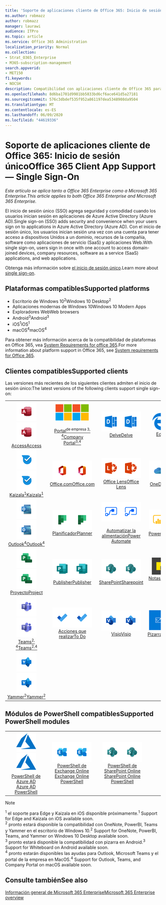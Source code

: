 ```yaml
---
title: 'Soporte de aplicaciones cliente de Office 365: Inicio de sesión único'
ms.author: robmazz
author: robmazz
manager: laurawi
audience: ITPro
ms.topic: article
ms.service: Office 365 Administration
localization_priority: Normal
ms.collection:
- Strat_O365_Enterprise
- M365-subscription-management
search.appverid:
- MET150
f1.keywords:
- NOCSH
description: Compatibilidad con aplicaciones cliente de Office 365 para inicio de sesión único (Single Sign-on).
ms.openlocfilehash: 8d6ba1701d9981bb5833bd6cf6ace641d5a27181
ms.sourcegitcommit: 576c3dbdef535f952a861197dea5348908da9504
ms.translationtype: MT
ms.contentlocale: es-ES
ms.lasthandoff: 06/09/2020
ms.locfileid: "44619336"
---
```

# <a name="office-365-client-app-support--single-sign-on"></a><span data-ttu-id="4642b-103">Soporte de aplicaciones cliente de Office 365: Inicio de sesión único</span><span class="sxs-lookup"><span data-stu-id="4642b-103">Office 365 Client App Support — Single Sign-On</span></span>

<span data-ttu-id="4642b-104">*Este artículo se aplica tanto a Office 365 Enterprise como a Microsoft 365 Enterprise.*</span><span class="sxs-lookup"><span data-stu-id="4642b-104">*This article applies to both Office 365 Enterprise and Microsoft 365 Enterprise.*</span></span>

<span data-ttu-id="4642b-105">El inicio de sesión único (SSO) agrega seguridad y comodidad cuando los usuarios inician sesión en aplicaciones de Azure Active Directory (Azure AD).</span><span class="sxs-lookup"><span data-stu-id="4642b-105">Single sign-on (SSO) adds security and convenience when your users sign on to applications in Azure Active Directory (Azure AD).</span></span> <span data-ttu-id="4642b-106">Con el inicio de sesión único, los usuarios inician sesión una vez con una cuenta para tener acceso a dispositivos Unidos a un dominio, recursos de la compañía, software como aplicaciones de servicio (SaaS) y aplicaciones Web.</span><span class="sxs-lookup"><span data-stu-id="4642b-106">With single sign-on, users sign in once with one account to access domain-joined devices, company resources, software as a service (SaaS) applications, and web applications.</span></span>

<span data-ttu-id="4642b-107">Obtenga más información sobre [el inicio de sesión único](https://docs.microsoft.com/azure/active-directory/manage-apps/what-is-single-sign-on).</span><span class="sxs-lookup"><span data-stu-id="4642b-107">Learn more about [single sign-on](https://docs.microsoft.com/azure/active-directory/manage-apps/what-is-single-sign-on).</span></span>

## <a name="supported-platforms"></a><span data-ttu-id="4642b-108">Plataformas compatibles</span><span class="sxs-lookup"><span data-stu-id="4642b-108">Supported platforms</span></span>

 - <span data-ttu-id="4642b-109">Escritorio de Windows 10<sup>2</sup></span><span class="sxs-lookup"><span data-stu-id="4642b-109">Windows 10 Desktop<sup>2</sup></span></span>
 - <span data-ttu-id="4642b-110">Aplicaciones modernas de Windows 10</span><span class="sxs-lookup"><span data-stu-id="4642b-110">Windows 10 Modern Apps</span></span>
 - <span data-ttu-id="4642b-111">Exploradores Web</span><span class="sxs-lookup"><span data-stu-id="4642b-111">Web browsers</span></span>
 - <span data-ttu-id="4642b-112">Android<sup>3</sup></span><span class="sxs-lookup"><span data-stu-id="4642b-112">Android<sup>3</sup></span></span>
 - <span data-ttu-id="4642b-113">iOS<sup>1</sup></span><span class="sxs-lookup"><span data-stu-id="4642b-113">iOS<sup>1</sup></span></span>
 - <span data-ttu-id="4642b-114">macOS<sup>4</sup></span><span class="sxs-lookup"><span data-stu-id="4642b-114">macOS<sup>4</sup></span></span>

<span data-ttu-id="4642b-115">Para obtener más información acerca de la compatibilidad de plataformas en Office 365, vea [System Requirements for office 365](https://products.office.com/office-system-requirements).</span><span class="sxs-lookup"><span data-stu-id="4642b-115">For more information about platform support in Office 365, see [System requirements for Office 365](https://products.office.com/office-system-requirements).</span></span>

## <a name="supported-clients"></a><span data-ttu-id="4642b-116">Clientes compatibles</span><span class="sxs-lookup"><span data-stu-id="4642b-116">Supported clients</span></span>

<span data-ttu-id="4642b-117">Las versiones más recientes de los siguientes clientes admiten el inicio de sesión único:</span><span class="sxs-lookup"><span data-stu-id="4642b-117">The latest versions of the following clients support single sign-on:</span></span>

| | | | | | |
|:---:|:---:|:---:|:---:|:---:|:---:|
| <span data-ttu-id="4642b-118">![Icono de Access](media/o365-access-64x64.png)</span><span class="sxs-lookup"><span data-stu-id="4642b-118">![Access icon](media/o365-access-64x64.png)</span></span> <br> [<span data-ttu-id="4642b-119">Access</span><span class="sxs-lookup"><span data-stu-id="4642b-119">Access</span></span>](https://products.office.com/access) | <span data-ttu-id="4642b-120">![Icono del portal de empresa](media/o365-microsoft-64x64.png)</span><span class="sxs-lookup"><span data-stu-id="4642b-120">![Company portal icon](media/o365-microsoft-64x64.png)</span></span> <br> [<span data-ttu-id="4642b-121"><br>Portal<sup>de empresa 3, 4</sup></span><span class="sxs-lookup"><span data-stu-id="4642b-121">Company <br> Portal<sup>3,4</sup> </span></span>](https://docs.microsoft.com/intune-user-help/sign-in-to-the-company-portal) | <span data-ttu-id="4642b-122">![Icono de Delve](media/o365-delve-64x64.png)</span><span class="sxs-lookup"><span data-stu-id="4642b-122">![Delve icon](media/o365-delve-64x64.png)</span></span> <br> [<span data-ttu-id="4642b-123">Delve</span><span class="sxs-lookup"><span data-stu-id="4642b-123">Delve</span></span>](https://products.office.com/business/intelligent-search) | <span data-ttu-id="4642b-124">![Icono de borde](media/o365-edge-64x64.png)</span><span class="sxs-lookup"><span data-stu-id="4642b-124">![Edge icon](media/o365-edge-64x64.png)</span></span> <br> [<span data-ttu-id="4642b-125">Edge<sup>1</sup></span><span class="sxs-lookup"><span data-stu-id="4642b-125">Edge<sup>1</sup></span></span>](https://www.microsoft.com/windows/microsoft-edge) | <span data-ttu-id="4642b-126">![Icono de Excel](media/o365-excel-64x64.png)</span><span class="sxs-lookup"><span data-stu-id="4642b-126">![Excel icon](media/o365-excel-64x64.png)</span></span> <br> [<span data-ttu-id="4642b-127">Excel</span><span class="sxs-lookup"><span data-stu-id="4642b-127">Excel</span></span>](https://products.office.com/excel) 
| <span data-ttu-id="4642b-128">![Icono de Kaizala](media/o365-kaizala-64x64.png)</span><span class="sxs-lookup"><span data-stu-id="4642b-128">![Kaizala icon](media/o365-kaizala-64x64.png)</span></span> <br> [<span data-ttu-id="4642b-129">Kaizala<sup>1</sup></span><span class="sxs-lookup"><span data-stu-id="4642b-129">Kaizala<sup>1</sup></span></span>](https://products.office.com/en/business/microsoft-kaizala) | <span data-ttu-id="4642b-130">![Icono de Office.com](media/o365-office-64x64.png)</span><span class="sxs-lookup"><span data-stu-id="4642b-130">![Office.com icon](media/o365-office-64x64.png)</span></span> <br> [<span data-ttu-id="4642b-131">Office.com</span><span class="sxs-lookup"><span data-stu-id="4642b-131">Office.com</span></span>](https://www.office.com/) | <span data-ttu-id="4642b-132">![Icono de lente](media/o365-lens-64x64.png)</span><span class="sxs-lookup"><span data-stu-id="4642b-132">![Lens icon](media/o365-lens-64x64.png)</span></span> <br> [<span data-ttu-id="4642b-133">Office Lens</span><span class="sxs-lookup"><span data-stu-id="4642b-133">Office Lens</span></span>](https://www.microsoft.com/p/office-lens/9wzdncrfj3t8?activetab=pivot%3Aoverviewtab) | <span data-ttu-id="4642b-134">![Icono de OneDrive para la empresa](media/o365-OneDrive-64x64.png)</span><span class="sxs-lookup"><span data-stu-id="4642b-134">![OneDrive for Business icon](media/o365-OneDrive-64x64.png)</span></span> <br> [<span data-ttu-id="4642b-135">OneDrive</span><span class="sxs-lookup"><span data-stu-id="4642b-135">OneDrive</span></span>](https://products.office.com/onedrive-for-business/online-cloud-storage) | <span data-ttu-id="4642b-136">![Icono de OneNote](media/o365-OneNote-64x64.png)</span><span class="sxs-lookup"><span data-stu-id="4642b-136">![OneNote icon](media/o365-OneNote-64x64.png)</span></span> <br> [<span data-ttu-id="4642b-137">OneNote<sup>2</sup></span><span class="sxs-lookup"><span data-stu-id="4642b-137">OneNote<sup>2</sup></span></span>](https://products.office.com/onenote) 
| <span data-ttu-id="4642b-138">![Icono de Outlook](media/o365-outlook-64x64.png)</span><span class="sxs-lookup"><span data-stu-id="4642b-138">![Outlook icon](media/o365-outlook-64x64.png)</span></span> <br> [<span data-ttu-id="4642b-139">Outlook<sup>4</sup></span><span class="sxs-lookup"><span data-stu-id="4642b-139">Outlook<sup>4</sup></span></span>](https://products.office.com/outlook) | <span data-ttu-id="4642b-140">![Icono de Planificador](media/o365-planner-64x64.png)</span><span class="sxs-lookup"><span data-stu-id="4642b-140">![Planner icon](media/o365-planner-64x64.png)</span></span> <br> [<span data-ttu-id="4642b-141">Planificador</span><span class="sxs-lookup"><span data-stu-id="4642b-141">Planner</span></span>](https://products.office.com/business/task-management-software) | <span data-ttu-id="4642b-142">![Icono de automatización de energía](media/o365-flow-64x64.png)</span><span class="sxs-lookup"><span data-stu-id="4642b-142">![Power Automate icon](media/o365-flow-64x64.png)</span></span> <br> [<span data-ttu-id="4642b-143"><br>Automatizar la alimentación</span><span class="sxs-lookup"><span data-stu-id="4642b-143">Power <br> Automate</span></span>](https://flow.microsoft.com) | <span data-ttu-id="4642b-144">![Icono de PowerBI](media/o365-powerbi-64x64.png)</span><span class="sxs-lookup"><span data-stu-id="4642b-144">![PowerBI icon](media/o365-powerbi-64x64.png)</span></span> <br> [<span data-ttu-id="4642b-145">Power BI<sup>2</sup></span><span class="sxs-lookup"><span data-stu-id="4642b-145">Power BI<sup>2</sup></span></span>](https://powerbi.microsoft.com)| <span data-ttu-id="4642b-146">![Icono de PowerPoint](media/o365-powerpoint-64x64.png)</span><span class="sxs-lookup"><span data-stu-id="4642b-146">![PowerPoint icon](media/o365-powerpoint-64x64.png)</span></span> <br> [<span data-ttu-id="4642b-147">PowerPoint</span><span class="sxs-lookup"><span data-stu-id="4642b-147">PowerPoint</span></span>](https://products.office.com/powerpoint) 
| <span data-ttu-id="4642b-148">![Icono de proyecto](media/o365-project-64x64.png)</span><span class="sxs-lookup"><span data-stu-id="4642b-148">![Project icon](media/o365-project-64x64.png)</span></span> <br> [<span data-ttu-id="4642b-149">Proyecto</span><span class="sxs-lookup"><span data-stu-id="4642b-149">Project</span></span>](https://products.office.com/project) | <span data-ttu-id="4642b-150">![Icono de Publisher](media/o365-publisher-64x64.png)</span><span class="sxs-lookup"><span data-stu-id="4642b-150">![Publisher icon](media/o365-publisher-64x64.png)</span></span> <br> [<span data-ttu-id="4642b-151">Publisher</span><span class="sxs-lookup"><span data-stu-id="4642b-151">Publisher</span></span>](https://products.office.com/publisher) | <span data-ttu-id="4642b-152">![Icono de SharePoint](media/o365-sharepoint-64x64.png)</span><span class="sxs-lookup"><span data-stu-id="4642b-152">![SharePoint icon](media/o365-sharepoint-64x64.png)</span></span> <br> [<span data-ttu-id="4642b-153">SharePoint</span><span class="sxs-lookup"><span data-stu-id="4642b-153">Sharepoint</span></span>](https://products.office.com/sharepoint) | <span data-ttu-id="4642b-154">![Icono de notas adhesivas](media/o365-stickynotes-64x64.png)</span><span class="sxs-lookup"><span data-stu-id="4642b-154">![Sticky Notes icon](media/o365-stickynotes-64x64.png)</span></span> <br> [<span data-ttu-id="4642b-155">Notas rápidas</span><span class="sxs-lookup"><span data-stu-id="4642b-155">Sticky Notes</span></span>](https://www.microsoft.com/p/microsoft-sticky-notes/9nblggh4qghw)  | <span data-ttu-id="4642b-156">![Icono de Sway](media/o365-sway-64x64.png)</span><span class="sxs-lookup"><span data-stu-id="4642b-156">![Sway icon](media/o365-sway-64x64.png)</span></span> <br> [<span data-ttu-id="4642b-157">Sway</span><span class="sxs-lookup"><span data-stu-id="4642b-157">Sway</span></span>](https://sway.com) 
| <span data-ttu-id="4642b-158">![Icono de Teams](media/o365-teams-64x64.png)</span><span class="sxs-lookup"><span data-stu-id="4642b-158">![Teams icon](media/o365-teams-64x64.png)</span></span> <br> [<span data-ttu-id="4642b-159">Teams<sup>2, 4</sup></span><span class="sxs-lookup"><span data-stu-id="4642b-159">Teams<sup>2,4</sup></span></span>](https://products.office.com/microsoft-teams/group-chat-software) | <span data-ttu-id="4642b-160">![Icono de tareas pendientes](media/o365-todo-64x64.png)</span><span class="sxs-lookup"><span data-stu-id="4642b-160">![To Do icon](media/o365-todo-64x64.png)</span></span> <br> [<span data-ttu-id="4642b-161">Acciones que realizar</span><span class="sxs-lookup"><span data-stu-id="4642b-161">To Do</span></span>](https://todo.microsoft.com) | <span data-ttu-id="4642b-162">![Icono de Visio](media/o365-visio-64x64.png)</span><span class="sxs-lookup"><span data-stu-id="4642b-162">![Visio icon](media/o365-visio-64x64.png)</span></span> <br> [<span data-ttu-id="4642b-163">Visio</span><span class="sxs-lookup"><span data-stu-id="4642b-163">Visio</span></span>](https://products.office.com/visio/flowchart-software) | <span data-ttu-id="4642b-164">![Icono de pizarra](media/o365-whiteboard-64x64.png)</span><span class="sxs-lookup"><span data-stu-id="4642b-164">![Whiteboard icon](media/o365-whiteboard-64x64.png)</span></span> <br> [<span data-ttu-id="4642b-165">Pizarra<sup>3</sup></span><span class="sxs-lookup"><span data-stu-id="4642b-165">Whiteboard<sup>3</sup></span></span>](https://whiteboard.microsoft.com/) | <span data-ttu-id="4642b-166">![Icono de Word](media/o365-word-64x64.png)</span><span class="sxs-lookup"><span data-stu-id="4642b-166">![Word icon](media/o365-word-64x64.png)</span></span> <br> [<span data-ttu-id="4642b-167">Word</span><span class="sxs-lookup"><span data-stu-id="4642b-167">Word</span></span>](https://products.office.com/word) 
| <span data-ttu-id="4642b-168">![Icono de Yammer](media/o365-yammer-64x64.png)</span><span class="sxs-lookup"><span data-stu-id="4642b-168">![Yammer icon](media/o365-yammer-64x64.png)</span></span> <br> [<span data-ttu-id="4642b-169">Yammer<sup>2</sup></span><span class="sxs-lookup"><span data-stu-id="4642b-169">Yammer<sup>2</sup></span></span>](https://products.office.com/yammer/yammer-overview) |

## <a name="supported-powershell-modules"></a><span data-ttu-id="4642b-170">Módulos de PowerShell compatibles</span><span class="sxs-lookup"><span data-stu-id="4642b-170">Supported PowerShell modules</span></span>

| | | | | | |
|:---:|:---:|:---:|:---:|:---:|:---:|
| <span data-ttu-id="4642b-171">![Icono de Azure](media/o365-azure-64x64.png)</span><span class="sxs-lookup"><span data-stu-id="4642b-171">![Azure icon](media/o365-azure-64x64.png)</span></span> <br> [<span data-ttu-id="4642b-172">PowerShell de Azure AD <br></span><span class="sxs-lookup"><span data-stu-id="4642b-172">Azure AD <br> PowerShell</span></span>](https://docs.microsoft.com/powershell/azure/active-directory/overview?view=azureadps-2.0) | <span data-ttu-id="4642b-173">![Icono de Exchange](media/o365-exchange-64x64.png)</span><span class="sxs-lookup"><span data-stu-id="4642b-173">![Exchange icon](media/o365-exchange-64x64.png)</span></span> <br> [<span data-ttu-id="4642b-174">PowerShell de Exchange Online <br></span><span class="sxs-lookup"><span data-stu-id="4642b-174">Exchange Online <br> PowerShell</span></span>](https://docs.microsoft.com/powershell/exchange/exchange-online/exchange-online-powershell?view=exchange-ps) | <span data-ttu-id="4642b-175">![Icono de SharePoint](media/o365-sharepoint-64x64.png)</span><span class="sxs-lookup"><span data-stu-id="4642b-175">![SharePoint icon](media/o365-sharepoint-64x64.png)</span></span> <br> [<span data-ttu-id="4642b-176">PowerShell de SharePoint Online <br></span><span class="sxs-lookup"><span data-stu-id="4642b-176">SharePoint Online <br> PowerShell</span></span>](https://docs.microsoft.com/powershell/sharepoint/sharepoint-online/connect-sharepoint-online)

> [!NOTE]
> <span data-ttu-id="4642b-177"><sup>1</sup> el soporte para Edge y Kaizala en iOS disponible próximamente.</span><span class="sxs-lookup"><span data-stu-id="4642b-177"><sup>1</sup> Support for Edge and Kaizala on iOS available soon.</span></span> <br>
> <span data-ttu-id="4642b-178"><sup>2</sup> pronto estará disponible la compatibilidad con OneNote, PowerBI, Teams y Yammer en el escritorio de Windows 10.</span><span class="sxs-lookup"><span data-stu-id="4642b-178"><sup>2</sup> Support for OneNote, PowerBI, Teams, and Yammer on Windows 10 Desktop available soon.</span></span> <br>
> <span data-ttu-id="4642b-179"><sup>3</sup> pronto estará disponible la compatibilidad con pizarra en Android.</span><span class="sxs-lookup"><span data-stu-id="4642b-179"><sup>3</sup> Support for Whiteboard on Android available soon.</span></span> <br>
> <span data-ttu-id="4642b-180"><sup>4</sup> pronto estarán disponibles las ayudas para Outlook, Microsoft Teams y el portal de la empresa en MacOS.</span><span class="sxs-lookup"><span data-stu-id="4642b-180"><sup>4</sup> Support for Outlook, Teams, and Company Portal on macOS available soon.</span></span> <br>

## <a name="see-also"></a><span data-ttu-id="4642b-181">Consulte también</span><span class="sxs-lookup"><span data-stu-id="4642b-181">See also</span></span>

[<span data-ttu-id="4642b-182">Información general de Microsoft 365 Enterprise</span><span class="sxs-lookup"><span data-stu-id="4642b-182">Microsoft 365 Enterprise overview</span></span>](https://docs.microsoft.com/microsoft-365/enterprise/microsoft-365-overview)
